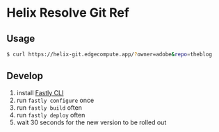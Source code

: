 # Helix Resolve Git Ref

## Usage

```bash
$ curl https://helix-git.edgecompute.app/?owner=adobe&repo=theblog
```

## Develop

1. install [Fastly CLI](https://github.com/fastly/cli#installation)
2. run `fastly configure` once
3. run `fastly build` often
4. run `fastly deploy` often
5. wait 30 seconds for the new version to be rolled out